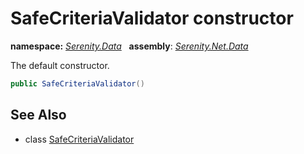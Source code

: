 # SafeCriteriaValidator constructor
**namespace:** *[Serenity.Data](../../README.md#serenity.data-namespace)*   **assembly**: *[Serenity.Net.Data](../../README.md)*

The default constructor.

```csharp
public SafeCriteriaValidator()
```

## See Also

* class [SafeCriteriaValidator](../SafeCriteriaValidator.md)